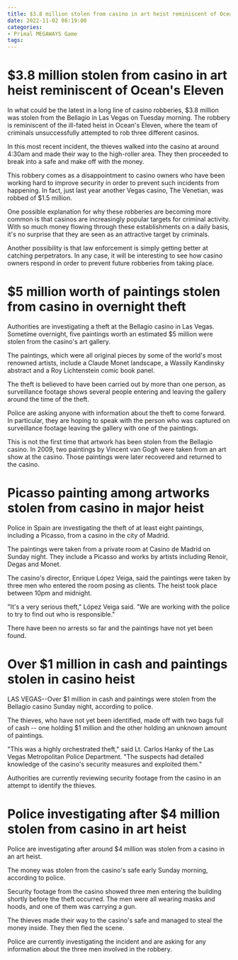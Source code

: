 ```yaml
---
title: $3.8 million stolen from casino in art heist reminiscent of Ocean's Eleven 
date: 2022-11-02 08:19:00
categories:
- Primal MEGAWAYS Game
tags:
---
```



#  $3.8 million stolen from casino in art heist reminiscent of Ocean's Eleven 

In what could be the latest in a long line of casino robberies, $3.8 million was stolen from the Bellagio in Las Vegas on Tuesday morning. The robbery is reminiscent of the ill-fated heist in Ocean's Eleven, where the team of criminals unsuccessfully attempted to rob three different casinos.

In this most recent incident, the thieves walked into the casino at around 4:30am and made their way to the high-roller area. They then proceeded to break into a safe and make off with the money.

This robbery comes as a disappointment to casino owners who have been working hard to improve security in order to prevent such incidents from happening. In fact, just last year another Vegas casino, The Venetian, was robbed of $1.5 million.

One possible explanation for why these robberies are becoming more common is that casinos are increasingly popular targets for criminal activity. With so much money flowing through these establishments on a daily basis, it's no surprise that they are seen as an attractive target by criminals.

Another possibility is that law enforcement is simply getting better at catching perpetrators. In any case, it will be interesting to see how casino owners respond in order to prevent future robberies from taking place.

#  $5 million worth of paintings stolen from casino in overnight theft 

Authorities are investigating a theft at the Bellagio casino in Las Vegas. Sometime overnight, five paintings worth an estimated $5 million were stolen from the casino's art gallery.

The paintings, which were all original pieces by some of the world's most renowned artists, include a Claude Monet landscape, a Wassily Kandinsky abstract and a Roy Lichtenstein comic book panel.

The theft is believed to have been carried out by more than one person, as surveillance footage shows several people entering and leaving the gallery around the time of the theft.

Police are asking anyone with information about the theft to come forward. In particular, they are hoping to speak with the person who was captured on surveillance footage leaving the gallery with one of the paintings.

This is not the first time that artwork has been stolen from the Bellagio casino. In 2009, two paintings by Vincent van Gogh were taken from an art show at the casino. Those paintings were later recovered and returned to the casino.

#  Picasso painting among artworks stolen from casino in major heist 

Police in Spain are investigating the theft of at least eight paintings, including a Picasso, from a casino in the city of Madrid.

The paintings were taken from a private room at Casino de Madrid on Sunday night. They include a Picasso and works by artists including Renoir, Degas and Monet.

The casino's director, Enrique López Veiga, said the paintings were taken by three men who entered the room posing as clients. The heist took place between 10pm and midnight.

"It's a very serious theft," López Veiga said. "We are working with the police to try to find out who is responsible."

There have been no arrests so far and the paintings have not yet been found.

#  Over $1 million in cash and paintings stolen in casino heist 

LAS VEGAS--Over $1 million in cash and paintings were stolen from the Bellagio casino Sunday night, according to police.

The thieves, who have not yet been identified, made off with two bags full of cash -- one holding $1 million and the other holding an unknown amount of paintings.

"This was a highly orchestrated theft," said Lt. Carlos Hanky of the Las Vegas Metropolitan Police Department. "The suspects had detailed knowledge of the casino's security measures and exploited them."

Authorities are currently reviewing security footage from the casino in an attempt to identify the thieves.

#  Police investigating after $4 million stolen from casino in art heist

Police are investigating after around $4 million was stolen from a casino in an art heist.

The money was stolen from the casino's safe early Sunday morning, according to police.

Security footage from the casino showed three men entering the building shortly before the theft occurred. The men were all wearing masks and hoods, and one of them was carrying a gun.

The thieves made their way to the casino's safe and managed to steal the money inside. They then fled the scene.

Police are currently investigating the incident and are asking for any information about the three men involved in the robbery.